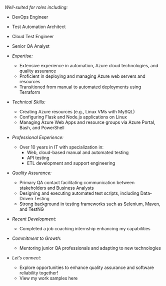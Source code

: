  *Well-suited for roles including:*
  - DevOps Engineer
  - Test Automation Architect
  - Cloud Test Engineer
  - Senior QA Analyst

- *Expertise:*
  - Extensive experience in automation, Azure cloud technologies, and quality assurance
  - Proficient in deploying and managing Azure web servers and resources
  - Transitioned from manual to automated deployments using Terraform
  
- *Technical Skills:*
  - Creating Azure resources (e.g., Linux VMs with MySQL)
  - Configuring Flask and Node.js applications on Linux
  - Managing Azure Web Apps and resource groups via Azure Portal, Bash, and PowerShell

- *Professional Experience:*
  - Over 10 years in IT with specialization in:
    - Web, cloud-based manual and automated testing
    - API testing
    - ETL development and support engineering
  
- *Quality Assurance:*
  - Primary QA contact facilitating communication between stakeholders and Business Analysts
  - Designing and executing automated test scripts, including Data-Driven Testing
  - Strong background in testing frameworks such as Selenium, Maven, and TestNG
  
- *Recent Development:*
  - Completed a job coaching internship enhancing my capabilities

- *Commitment to Growth:*
  - Mentoring junior QA professionals and adapting to new technologies

- *Let’s connect:*
  - Explore opportunities to enhance quality assurance and software reliability together!
  - View my work samples here 
